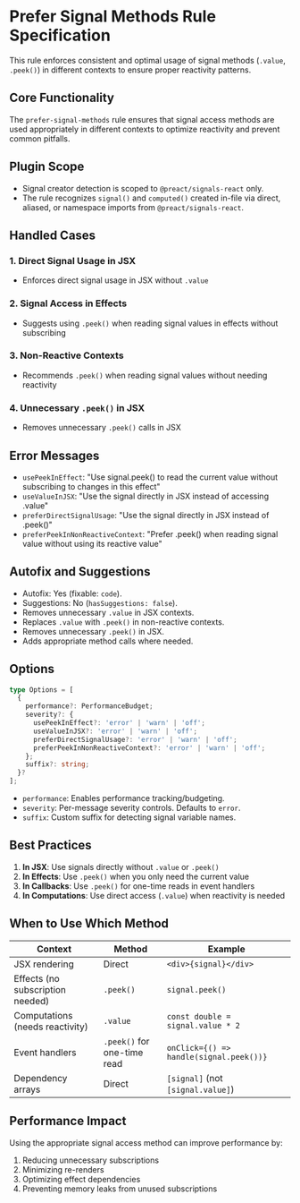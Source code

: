 # Prefer Signal Methods Rule Specification

This rule enforces consistent and optimal usage of signal methods (`.value`, `.peek()`) in different contexts to ensure proper reactivity patterns.

## Core Functionality

The `prefer-signal-methods` rule ensures that signal access methods are used appropriately in different contexts to optimize reactivity and prevent common pitfalls.

## Plugin Scope

- Signal creator detection is scoped to `@preact/signals-react` only.
- The rule recognizes `signal()` and `computed()` created in-file via direct, aliased, or namespace imports from `@preact/signals-react`.

## Handled Cases

### 1. Direct Signal Usage in JSX

- Enforces direct signal usage in JSX without `.value`

### 2. Signal Access in Effects

- Suggests using `.peek()` when reading signal values in effects without subscribing

### 3. Non-Reactive Contexts

- Recommends `.peek()` when reading signal values without needing reactivity

### 4. Unnecessary `.peek()` in JSX

- Removes unnecessary `.peek()` calls in JSX

## Error Messages

- `usePeekInEffect`: "Use signal.peek() to read the current value without subscribing to changes in this effect"
- `useValueInJSX`: "Use the signal directly in JSX instead of accessing .value"
- `preferDirectSignalUsage`: "Use the signal directly in JSX instead of .peek()"
- `preferPeekInNonReactiveContext`: "Prefer .peek() when reading signal value without using its reactive value"

## Autofix and Suggestions

- Autofix: Yes (fixable: `code`).
- Suggestions: No (`hasSuggestions: false`).
- Removes unnecessary `.value` in JSX contexts.
- Replaces `.value` with `.peek()` in non-reactive contexts.
- Removes unnecessary `.peek()` in JSX.
- Adds appropriate method calls where needed.

## Options

```ts
type Options = [
  {
    performance?: PerformanceBudget;
    severity?: {
      usePeekInEffect?: 'error' | 'warn' | 'off';
      useValueInJSX?: 'error' | 'warn' | 'off';
      preferDirectSignalUsage?: 'error' | 'warn' | 'off';
      preferPeekInNonReactiveContext?: 'error' | 'warn' | 'off';
    };
    suffix?: string;
  }?
];
```

- `performance`: Enables performance tracking/budgeting.
- `severity`: Per-message severity controls. Defaults to `error`.
- `suffix`: Custom suffix for detecting signal variable names.

## Best Practices

1. **In JSX**: Use signals directly without `.value` or `.peek()`
2. **In Effects**: Use `.peek()` when you only need the current value
3. **In Callbacks**: Use `.peek()` for one-time reads in event handlers
4. **In Computations**: Use direct access (`.value`) when reactivity is needed

## When to Use Which Method

| Context | Method | Example |
|---------|--------|---------|
| JSX rendering | Direct | `<div>{signal}</div>` |
| Effects (no subscription needed) | `.peek()` | `signal.peek()` |
| Computations (needs reactivity) | `.value` | `const double = signal.value * 2` |
| Event handlers | `.peek()` for one-time read | `onClick={() => handle(signal.peek())}` |
| Dependency arrays | Direct | `[signal]` (not `[signal.value]`) |

## Performance Impact

Using the appropriate signal access method can improve performance by:

1. Reducing unnecessary subscriptions
2. Minimizing re-renders
3. Optimizing effect dependencies
4. Preventing memory leaks from unused subscriptions
